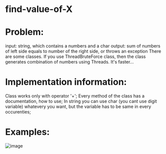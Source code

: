 # find-value-of-X

# Problem:
  input: string, which contains a numbers and a char
  output: sum of numbers of left side equals to number of the right side, or throws an exception
  There are some classes. If you use ThreadBruteForce class, then the class generates combination of numbers using Threads. It's faster...
  
# Implementation information:
  Class works only with operator '+';
  Every method of the class has a documentation, how to use;
  In string you can use char (you cant use digit variable) whatevery you want, but the variable has to be same in every occurenties;
  
 # Examples:

 ![image](https://user-images.githubusercontent.com/50024077/195902830-7ea1b11d-76ad-4a7c-92e2-f9ec66d2702e.png)
